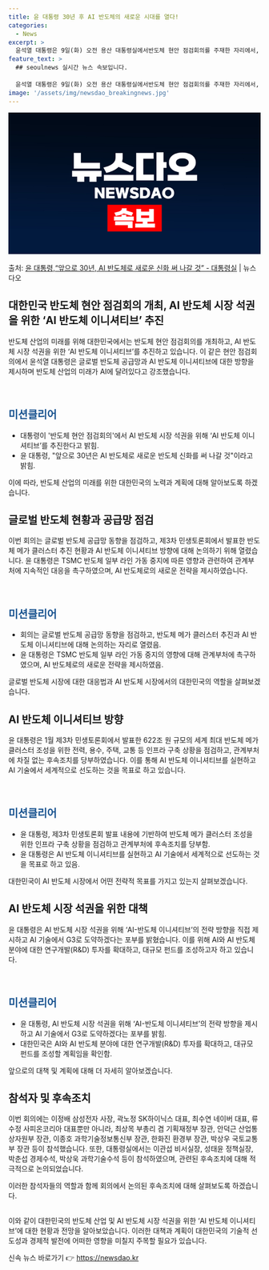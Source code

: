 ```yaml
---
title: 윤 대통령 30년 후 AI 반도체의 새로운 시대를 열다!
categories:
  - News
excerpt: >
  윤석열 대통령은 9일(화) 오전 용산 대통령실에서반도체 현안 점검회의를 주재한 자리에서, 앞으로 30년은 A…
feature_text: >
  ## seoulnews 실시간 뉴스 속보입니다.

  윤석열 대통령은 9일(화) 오전 용산 대통령실에서반도체 현안 점검회의를 주재한 자리에서, 앞으로 30년은 A…
image: '/assets/img/newsdao_breakingnews.jpg'
---
```


![뉴스다오 속보](/assets/img/newsdao_breakingnews.jpg)

<p>출처: <a href="https://newsdao.kr/3554" rel="dofollow">윤 대통령,“앞으로 30년, AI 반도체로 새로운 신화 써 나갈 것” - 대통령실</a> | 뉴스다오</p>

<h2 data-ke-size="size26">대한민국 반도체 현안 점검회의 개최, AI 반도체 시장 석권을 위한 ‘AI 반도체 이니셔티브’ 추진</h2>

반도체 산업의 미래를 위해 대한민국에서는 반도체 현안 점검회의를 개최하고, AI 반도체 시장 석권을 위한 ‘AI 반도체 이니셔티브’를 추진하고 있습니다. 이 같은 현안 점검회의에서 윤석열 대통령은 글로벌 반도체 공급망과 AI 반도체 이니셔티브에 대한 방향을 제시하며 반도체 산업의 미래가 AI에 달려있다고 강조했습니다.

<p data-ke-size="size16">&nbsp;</p>
<h2 data-ke-size="size24"><b><span style="color: #1a5490;">미션클리어</span></b></h2>
<ul>
<li>대통령이 '반도체 현안 점검회의'에서 AI 반도체 시장 석권을 위해 ‘AI 반도체 이니셔티브’를 추진한다고 밝힘.</li>
<li>윤 대통령, "앞으로 30년은 AI 반도체로 새로운 반도체 신화를 써 나갈 것"이라고 밝힘.</li>
</ul>

이에 따라, 반도체 산업의 미래를 위한 대한민국의 노력과 계획에 대해 알아보도록 하겠습니다. 
##
<h2 data-ke-size="size24">글로벌 반도체 현황과 공급망 점검</h2>

이번 회의는 글로벌 반도체 공급망 동향을 점검하고, 제3차 민생토론회에서 발표한 반도체 메가 클러스터 추진 현황과 AI 반도체 이니셔티브 방향에 대해 논의하기 위해 열렸습니다. 윤 대통령은 TSMC 반도체 일부 라인 가동 중지에 따른 영향과 관련하여 관계부처에 지속적인 대응을 촉구하였으며, AI 반도체로의 새로운 전략을 제시하였습니다.

<p data-ke-size="size16">&nbsp;</p>
<h2 data-ke-size="size24"><b><span style="color: #1a5490;">미션클리어</span></b></h2>
<ul>
<li>회의는 글로벌 반도체 공급망 동향을 점검하고, 반도체 메가 클러스터 추진과 AI 반도체 이니셔티브에 대해 논의하는 자리로 열렸음.</li>
<li>윤 대통령은 TSMC 반도체 일부 라인 가동 중지의 영향에 대해 관계부처에 촉구하였으며, AI 반도체로의 새로운 전략을 제시하였음.</li>
</ul>

글로벌 반도체 시장에 대한 대응법과 AI 반도체 시장에서의 대한민국의 역할을 살펴보겠습니다.

##
<h2 data-ke-size="size24">AI 반도체 이니셔티브 방향</h2>

윤 대통령은 1월 제3차 민생토론회에서 발표한 622조 원 규모의 세계 최대 반도체 메가 클러스터 조성을 위한 전력, 용수, 주택, 교통 등 인프라 구축 상황을 점검하고, 관계부처에 차질 없는 후속조치를 당부하였습니다. 이를 통해 AI 반도체 이니셔티브를 실현하고 AI 기술에서 세계적으로 선도하는 것을 목표로 하고 있습니다.

<p data-ke-size="size16">&nbsp;</p>
<h2 data-ke-size="size24"><b><span style="color: #1a5490;">미션클리어</span></b></h2>
<ul>
<li>윤 대통령, 제3차 민생토론회 발표 내용에 기반하여 반도체 메가 클러스터 조성을 위한 인프라 구축 상황을 점검하고 관계부처에 후속조치를 당부함.</li>
<li>윤 대통령은 AI 반도체 이니셔티브를 실현하고 AI 기술에서 세계적으로 선도하는 것을 목표로 하고 있음.</li>
</ul>

대한민국이 AI 반도체 시장에서 어떤 전략적 목표를 가지고 있는지 살펴보겠습니다. 

##
<h2 data-ke-size="size24">AI 반도체 시장 석권을 위한 대책</h2>

윤 대통령은 AI 반도체 시장 석권을 위해 ‘AI-반도체 이니셔티브’의 전략 방향을 직접 제시하고 AI 기술에서 G3로 도약하겠다는 포부를 밝혔습니다. 이를 위해 AI와 AI 반도체 분야에 대한 연구개발(R&D) 투자를 확대하고, 대규모 펀드를 조성하고자 하고 있습니다.

<p data-ke-size="size16">&nbsp;</p>
<h2 data-ke-size="size24"><b><span style="color: #1a5490;">미션클리어</span></b></h2>
<ul>
<li>윤 대통령, AI 반도체 시장 석권을 위해 ‘AI-반도체 이니셔티브’의 전략 방향을 제시하고 AI 기술에서 G3로 도약하겠다는 포부를 밝힘.</li>
<li>대한민국은 AI와 AI 반도체 분야에 대한 연구개발(R&D) 투자를 확대하고, 대규모 펀드를 조성할 계획임을 확인함.</li>
</ul>

앞으로의 대책 및 계획에 대해 더 자세히 알아보겠습니다.

##
<h2 data-ke-size="size24">참석자 및 후속조치</h2>

이번 회의에는 이정배 삼성전자 사장, 곽노정 SK하이닉스 대표, 최수연 네이버 대표, 류수정 사피온코리아 대표뿐만 아니라, 최상목 부총리 겸 기획재정부 장관, 안덕근 산업통상자원부 장관, 이종호 과학기술정보통신부 장관, 한화진 환경부 장관, 박상우 국토교통부 장관 등이 참석했습니다. 또한, 대통령실에서는 이관섭 비서실장, 성태윤 정책실장, 박춘섭 경제수석, 박상욱 과학기술수석 등이 참석하였으며, 관련된 후속조치에 대해 적극적으로 논의되었습니다.

이러한 참석자들의 역할과 함께 회의에서 논의된 후속조치에 대해 살펴보도록 하겠습니다.
##

이와 같이 대한민국의 반도체 산업 및 AI 반도체 시장 석권을 위한 ‘AI 반도체 이니셔티브’에 대한 현황과 전망을 알아보았습니다. 이러한 대책과 계획이 대한민국의 기술적 선도성과 경제적 발전에 어떠한 영향을 미칠지 주목할 필요가 있습니다. 

신속 뉴스 바로가기 👉 <a href="https://newsdao.kr" rel="dofollow">https://newsdao.kr</a>


